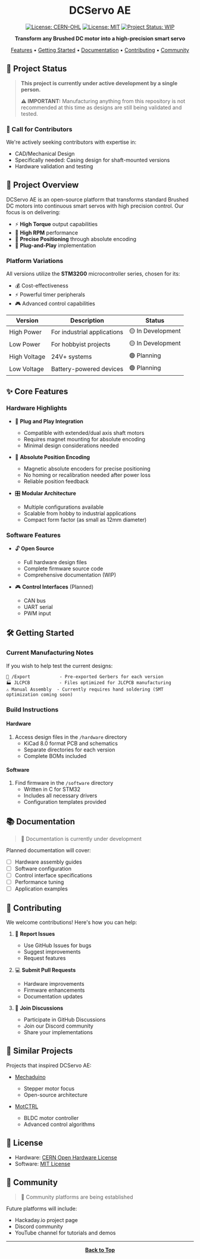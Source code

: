 <div align="center">

# DCServo AE

[![License: CERN-OHL](https://img.shields.io/badge/Hardware-CERN--OHL-yellow.svg)](https://ohwr.org/cernohl)
[![License: MIT](https://img.shields.io/badge/Software-MIT-blue.svg)](https://opensource.org/licenses/MIT)
[![Project Status: WIP](https://img.shields.io/badge/Project%20Status-WIP-orange.svg)]()

**Transform any Brushed DC motor into a high-precision smart servo**

[Features](#features) • [Getting Started](#getting-started) • [Documentation](#documentation) • [Contributing](#contributing) • [Community](#community)


</div>

## 🚨 Project Status

> **This project is currently under active development by a single person.**
>
> **⚠️ IMPORTANT:** Manufacturing anything from this repository is not recommended at this time as designs are still being validated and tested.

### 🤝 Call for Contributors
We're actively seeking contributors with expertise in:
- CAD/Mechanical Design
- Specifically needed: Casing design for shaft-mounted versions
- Hardware validation and testing

## 🎯 Project Overview

DCServo AE is an open-source platform that transforms standard Brushed DC motors into continuous smart servos with high precision control. Our focus is on delivering:

- ⚡ **High Torque** output capabilities
- 🔄 **High RPM** performance
- 📏 **Precise Positioning** through absolute encoding
- 🔌 **Plug-and-Play** implementation

### Platform Variations

All versions utilize the **STM32G0** microcontroller series, chosen for its:
- 💰 Cost-effectiveness
- ⚡ Powerful timer peripherals
- 🎮 Advanced control capabilities

| Version | Description | Status |
|---------|-------------|---------|
| High Power | For industrial applications | 🟡 In Development |
| Low Power | For hobbyist projects | 🟡 In Development |
| High Voltage | 24V+ systems | 🟢 Planning |
| Low Voltage | Battery-powered devices | 🟢 Planning |

## ✨ Core Features

### Hardware Highlights
- 🔌 **Plug and Play Integration**
  - Compatible with extended/dual axis shaft motors
  - Requires magnet mounting for absolute encoding
  - Minimal design considerations needed

- 📏 **Absolute Position Encoding**
  - Magnetic absolute encoders for precise positioning
  - No homing or recalibration needed after power loss
  - Reliable position feedback

- 🎛️ **Modular Architecture**
  - Multiple configurations available
  - Scalable from hobby to industrial applications
  - Compact form factor (as small as 12mm diameter)

### Software Features
- 🔓 **Open Source**
  - Full hardware design files
  - Complete firmware source code
  - Comprehensive documentation (WIP)

- 🎮 **Control Interfaces** (Planned)
  - CAN bus
  - UART serial
  - PWM input

## 🛠️ Getting Started

### Current Manufacturing Notes
If you wish to help test the current designs:
```
📁 /Export           - Pre-exported Gerbers for each version
🏭 JLCPCB           - Files optimized for JLCPCB manufacturing
⚠️ Manual Assembly  - Currently requires hand soldering (SMT optimization coming soon)
```

### Build Instructions

#### Hardware
1. Access design files in the `/hardware` directory
   - KiCad 8.0 format PCB and schematics
   - Separate directories for each version
   - Complete BOMs included

#### Software
1. Find firmware in the `/software` directory
   - Written in C for STM32
   - Includes all necessary drivers
   - Configuration templates provided

## 📚 Documentation

> 🚧 Documentation is currently under development

Planned documentation will cover:
- [ ] Hardware assembly guides
- [ ] Software configuration
- [ ] Control interface specifications
- [ ] Performance tuning
- [ ] Application examples

## 👥 Contributing

We welcome contributions! Here's how you can help:

1. 🐛 **Report Issues**
   - Use GitHub Issues for bugs
   - Suggest improvements
   - Request features

2. 💻 **Submit Pull Requests**
   - Hardware improvements
   - Firmware enhancements
   - Documentation updates

3. 🤝 **Join Discussions**
   - Participate in GitHub Discussions
   - Join our Discord community
   - Share your implementations

## 🌟 Similar Projects

Projects that inspired DCServo AE:

- [Mechaduino](https://hackaday.io/project/11224-mechaduino)
  - Stepper motor focus
  - Open-source architecture

- [MotCTRL](https://github.com/osannolik/MotCtrl)
  - BLDC motor controller
  - Advanced control algorithms

## 📜 License

- Hardware: [CERN Open Hardware License](LICENSE-HARDWARE)
- Software: [MIT License](LICENSE-SOFTWARE)

## 🤝 Community

> 🚧 Community platforms are being established

Future platforms will include:
- Hackaday.io project page
- Discord community
- YouTube channel for tutorials and demos

---

<div align="center">

**[Back to Top](#dcservo-ae)**

</div>

